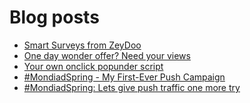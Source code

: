 # Blog posts
<!-- BLOG-POST-LIST:START -->
- [Smart Surveys from ZeyDoo](https://afflift.com/f/threads/smart-surveys-from-zeydoo.10505/)
- [One day wonder offer? Need your views](https://afflift.com/f/threads/one-day-wonder-offer-need-your-views.10502/)
- [Your own onclick popunder script](https://afflift.com/f/threads/your-own-onclick-popunder-script.9640/)
- [#MondiadSpring - My First-Ever Push Campaign](https://afflift.com/f/threads/mondiadspring-my-first-ever-push-campaign.10463/)
- [#MondiadSpring: Lets give push traffic one more try](https://afflift.com/f/threads/mondiadspring-lets-give-push-traffic-one-more-try.10483/)
<!-- BLOG-POST-LIST:END -->
